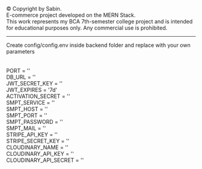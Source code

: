 © Copyright by Sabin.
<br> 
E-commerce project developed on the MERN Stack. 
<br>
This work represents my BCA 7th-semester college project and is intended for educational purposes only. Any commercial use is prohibited.
<br>
 
 -----------------------------------------------------------
 Create config/config.env inside backend folder and replace with your own parameters
<br>
<br>
<br>
PORT = ''
<br>
DB_URL = ''
<br>
JWT_SECRET_KEY = ''
<br>
JWT_EXPIRES = '7d'
<br>
ACTIVATION_SECRET = ''
<br>
SMPT_SERVICE = ''
<br>
SMPT_HOST = ''
<br>
SMPT_PORT = ''
<br>
SMPT_PASSWORD = ''
<br>
SMPT_MAIL = ''
<br>
STRIPE_API_KEY = ''
<br>
STRIPE_SECRET_KEY = ''
<br>
CLOUDINARY_NAME = ''
<br>
CLOUDINARY_API_KEY = ''
<br>
CLOUDINARY_API_SECRET = '' 
<br>
